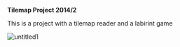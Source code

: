 **Tilemap Project 2014/2**

This is a project with a tilemap reader and a labirint game

![untitled1](https://user-images.githubusercontent.com/9938457/30397701-19b15898-98a4-11e7-9c92-0dda982997d8.png)
